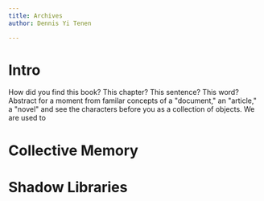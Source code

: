 ```yaml
---
title: Archives
author: Dennis Yi Tenen

---
```



# Intro
How did you find this book? This chapter? This sentence? This word? Abstract
for a moment from familar concepts of a "document," an "article," a "novel" and
see the characters before you as a collection of objects. We are used to 

# Collective Memory

# Shadow Libraries
